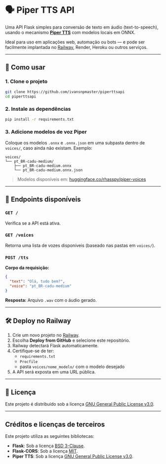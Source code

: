 # 🗣️ Piper TTS API

Uma API Flask simples para conversão de texto em áudio (text-to-speech), usando o mecanismo **[Piper TTS](https://github.com/rhasspy/piper)** com modelos locais em ONNX.

Ideal para uso em aplicações web, automação ou bots — e pode ser facilmente implantada no [Railway](https://railway.app), Render, Heroku ou outros serviços.

---

## 🚀 Como usar

### 1. Clone o projeto

```bash
git clone https://github.com/ivansnpmaster/piperttsapi
cd piperttsapi
```

### 2. Instale as dependências

```bash
pip install -r requirements.txt
```

### 3. Adicione modelos de voz Piper

Coloque os modelos `.onnx` e `.onnx.json` em uma subpasta dentro de `voices/`, caso ainda não existam. Exemplo:

```
voices/
└── pt_BR-cadu-medium/
    ├── pt_BR-cadu-medium.onnx
    └── pt_BR-cadu-medium.onnx.json
```

> Modelos disponíveis em: [huggingface.co/rhasspy/piper-voices](https://huggingface.co/rhasspy/piper-voices)

---

## 📡 Endpoints disponíveis

### `GET /`
Verifica se a API está ativa.

### `GET /voices`
Retorna uma lista de vozes disponíveis (baseado nas pastas em `voices/`).

### `POST /tts`

**Corpo da requisição:**
```json
{
  "text": "Olá, tudo bem?",
  "voice": "pt_BR-cadu-medium"
}
```

**Resposta:** Arquivo `.wav` com o áudio gerado.

---

## 🛠️ Deploy no Railway

1. Crie um novo projeto no [Railway](https://railway.app).
2. Escolha **Deploy from GitHub** e selecione este repositório.
3. Railway detectará Flask automaticamente.
4. Certifique-se de ter:
   - `requirements.txt`
   - `Procfile`
   - pasta `voices/nome_modelo/` com o modelo desejado
5. A API será exposta em uma URL pública.

---

## 📄 Licença

Este projeto é distribuído sob a licença [GNU General Public License v3.0](LICENSE).

---

## Créditos e licenças de terceiros

Este projeto utiliza as seguintes bibliotecas:

-   **Flask**: Sob a licença [BSD 3-Clause](https://github.com/pallets/flask/blob/main/LICENSE.txt).
-   **Flask-CORS**: Sob a licença [MIT](https://github.com/corydolphin/flask-cors/blob/master/LICENSE).
-   **Piper TTS**: Sob a licença [GNU General Public License v3.0](https://github.com/OHF-Voice/piper1-gpl/blob/main/COPYING).
